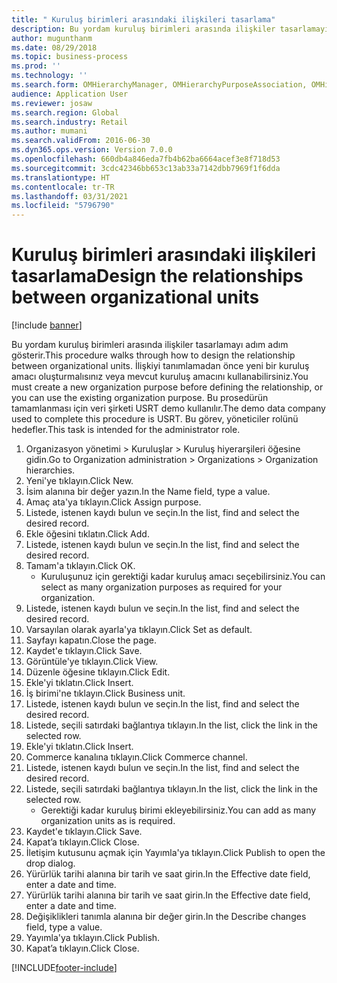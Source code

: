 ```yaml
---
title: " Kuruluş birimleri arasındaki ilişkileri tasarlama"
description: Bu yordam kuruluş birimleri arasında ilişkiler tasarlamayı adım adım gösterir.
author: mugunthanm
ms.date: 08/29/2018
ms.topic: business-process
ms.prod: ''
ms.technology: ''
ms.search.form: OMHierarchyManager, OMHierarchyPurposeAssociation, OMHierarchySelection, HierarchyDesigner, OMNodeSelection,  HierarchyPublishAndCloseForm
audience: Application User
ms.reviewer: josaw
ms.search.region: Global
ms.search.industry: Retail
ms.author: mumani
ms.search.validFrom: 2016-06-30
ms.dyn365.ops.version: Version 7.0.0
ms.openlocfilehash: 660db4a846eda7fb4b62ba6664acef3e8f718d53
ms.sourcegitcommit: 3cdc42346bb653c13ab33a7142dbb7969f1f6dda
ms.translationtype: HT
ms.contentlocale: tr-TR
ms.lasthandoff: 03/31/2021
ms.locfileid: "5796790"
---
```

# <a name="design-the-relationships-between-organizational-units"></a><span data-ttu-id="6cc57-103"> Kuruluş birimleri arasındaki ilişkileri tasarlama</span><span class="sxs-lookup"><span data-stu-id="6cc57-103">Design the relationships between organizational units</span></span>

[!include [banner](../includes/banner.md)]

<span data-ttu-id="6cc57-104">Bu yordam kuruluş birimleri arasında ilişkiler tasarlamayı adım adım gösterir.</span><span class="sxs-lookup"><span data-stu-id="6cc57-104">This procedure walks through how to design the relationship between organizational units.</span></span> <span data-ttu-id="6cc57-105">İlişkiyi tanımlamadan önce yeni bir kuruluş amacı oluşturmalısınız veya mevcut kuruluş amacını kullanabilirsiniz.</span><span class="sxs-lookup"><span data-stu-id="6cc57-105">You must create a new organization purpose before defining the relationship, or you can use the existing organization purpose.</span></span> <span data-ttu-id="6cc57-106">Bu prosedürün tamamlanması için veri şirketi USRT demo kullanılır.</span><span class="sxs-lookup"><span data-stu-id="6cc57-106">The demo data company used to complete this procedure is USRT.</span></span> <span data-ttu-id="6cc57-107">Bu görev, yöneticiler rolünü hedefler.</span><span class="sxs-lookup"><span data-stu-id="6cc57-107">This task is intended for the administrator role.</span></span>

1. <span data-ttu-id="6cc57-108">Organizasyon yönetimi > Kuruluşlar > Kuruluş hiyerarşileri öğesine gidin.</span><span class="sxs-lookup"><span data-stu-id="6cc57-108">Go to Organization administration > Organizations > Organization hierarchies.</span></span>
2. <span data-ttu-id="6cc57-109">Yeni'ye tıklayın.</span><span class="sxs-lookup"><span data-stu-id="6cc57-109">Click New.</span></span>
3. <span data-ttu-id="6cc57-110">İsim alanına bir değer yazın.</span><span class="sxs-lookup"><span data-stu-id="6cc57-110">In the Name field, type a value.</span></span>
4. <span data-ttu-id="6cc57-111">Amaç ata'ya tıklayın.</span><span class="sxs-lookup"><span data-stu-id="6cc57-111">Click Assign purpose.</span></span>
5. <span data-ttu-id="6cc57-112">Listede, istenen kaydı bulun ve seçin.</span><span class="sxs-lookup"><span data-stu-id="6cc57-112">In the list, find and select the desired record.</span></span>
6. <span data-ttu-id="6cc57-113">Ekle öğesini tıklatın.</span><span class="sxs-lookup"><span data-stu-id="6cc57-113">Click Add.</span></span>
7. <span data-ttu-id="6cc57-114">Listede, istenen kaydı bulun ve seçin.</span><span class="sxs-lookup"><span data-stu-id="6cc57-114">In the list, find and select the desired record.</span></span>
8. <span data-ttu-id="6cc57-115">Tamam'a tıklayın.</span><span class="sxs-lookup"><span data-stu-id="6cc57-115">Click OK.</span></span>
    * <span data-ttu-id="6cc57-116">Kuruluşunuz için gerektiği kadar kuruluş amacı seçebilirsiniz.</span><span class="sxs-lookup"><span data-stu-id="6cc57-116">You can select as many organization purposes as required for your organization.</span></span>  
9. <span data-ttu-id="6cc57-117">Listede, istenen kaydı bulun ve seçin.</span><span class="sxs-lookup"><span data-stu-id="6cc57-117">In the list, find and select the desired record.</span></span>
10. <span data-ttu-id="6cc57-118">Varsayılan olarak ayarla'ya tıklayın.</span><span class="sxs-lookup"><span data-stu-id="6cc57-118">Click Set as default.</span></span>
11. <span data-ttu-id="6cc57-119">Sayfayı kapatın.</span><span class="sxs-lookup"><span data-stu-id="6cc57-119">Close the page.</span></span>
12. <span data-ttu-id="6cc57-120">Kaydet'e tıklayın.</span><span class="sxs-lookup"><span data-stu-id="6cc57-120">Click Save.</span></span>
13. <span data-ttu-id="6cc57-121">Görüntüle'ye tıklayın.</span><span class="sxs-lookup"><span data-stu-id="6cc57-121">Click View.</span></span>
14. <span data-ttu-id="6cc57-122">Düzenle öğesine tıklayın.</span><span class="sxs-lookup"><span data-stu-id="6cc57-122">Click Edit.</span></span>
15. <span data-ttu-id="6cc57-123">Ekle'yi tıklatın.</span><span class="sxs-lookup"><span data-stu-id="6cc57-123">Click Insert.</span></span>
16. <span data-ttu-id="6cc57-124">İş birimi'ne tıklayın.</span><span class="sxs-lookup"><span data-stu-id="6cc57-124">Click Business unit.</span></span>
17. <span data-ttu-id="6cc57-125">Listede, istenen kaydı bulun ve seçin.</span><span class="sxs-lookup"><span data-stu-id="6cc57-125">In the list, find and select the desired record.</span></span>
18. <span data-ttu-id="6cc57-126">Listede, seçili satırdaki bağlantıya tıklayın.</span><span class="sxs-lookup"><span data-stu-id="6cc57-126">In the list, click the link in the selected row.</span></span>
19. <span data-ttu-id="6cc57-127">Ekle'yi tıklatın.</span><span class="sxs-lookup"><span data-stu-id="6cc57-127">Click Insert.</span></span>
20. <span data-ttu-id="6cc57-128">Commerce kanalına tıklayın.</span><span class="sxs-lookup"><span data-stu-id="6cc57-128">Click Commerce channel.</span></span>
21. <span data-ttu-id="6cc57-129">Listede, istenen kaydı bulun ve seçin.</span><span class="sxs-lookup"><span data-stu-id="6cc57-129">In the list, find and select the desired record.</span></span>
22. <span data-ttu-id="6cc57-130">Listede, seçili satırdaki bağlantıya tıklayın.</span><span class="sxs-lookup"><span data-stu-id="6cc57-130">In the list, click the link in the selected row.</span></span>
    * <span data-ttu-id="6cc57-131">Gerektiği kadar kuruluş birimi ekleyebilirsiniz.</span><span class="sxs-lookup"><span data-stu-id="6cc57-131">You can add as many organization units as is required.</span></span>  
23. <span data-ttu-id="6cc57-132">Kaydet'e tıklayın.</span><span class="sxs-lookup"><span data-stu-id="6cc57-132">Click Save.</span></span>
24. <span data-ttu-id="6cc57-133">Kapat’a tıklayın.</span><span class="sxs-lookup"><span data-stu-id="6cc57-133">Click Close.</span></span>
25. <span data-ttu-id="6cc57-134">İletişim kutusunu açmak için Yayımla'ya tıklayın.</span><span class="sxs-lookup"><span data-stu-id="6cc57-134">Click Publish to open the drop dialog.</span></span>
26. <span data-ttu-id="6cc57-135">Yürürlük tarihi alanına bir tarih ve saat girin.</span><span class="sxs-lookup"><span data-stu-id="6cc57-135">In the Effective date field, enter a date and time.</span></span>
27. <span data-ttu-id="6cc57-136">Yürürlük tarihi alanına bir tarih ve saat girin.</span><span class="sxs-lookup"><span data-stu-id="6cc57-136">In the Effective date field, enter a date and time.</span></span>
28. <span data-ttu-id="6cc57-137">Değişiklikleri tanımla alanına bir değer girin.</span><span class="sxs-lookup"><span data-stu-id="6cc57-137">In the Describe changes field, type a value.</span></span>
29. <span data-ttu-id="6cc57-138">Yayımla'ya tıklayın.</span><span class="sxs-lookup"><span data-stu-id="6cc57-138">Click Publish.</span></span>
30. <span data-ttu-id="6cc57-139">Kapat’a tıklayın.</span><span class="sxs-lookup"><span data-stu-id="6cc57-139">Click Close.</span></span>



[!INCLUDE[footer-include](../../includes/footer-banner.md)]